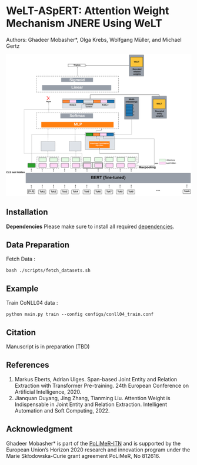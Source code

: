 # WeLT-ASpERT: Attention Weight Mechanism JNERE Using WeLT
Authors: Ghadeer Mobasher*, Olga Krebs, Wolfgang Müller, and Michael Gertz 

![WeLT-ASpERT Architecture](WeLT_AsPERT.png)

## Installation 
**Dependencies**
Please make sure to install all required [dependencies](https://github.com/mobashgr/WeLT-ASpERT/blob/main/requirements.txt).

## Data Preparation
Fetch Data :
```
bash ./scripts/fetch_datasets.sh
```
## Example
Train CoNLL04 data :
```
python main.py train --config configs/conll04_train.conf
```
 ## Citation
 Manuscript is in preparation (TBD)

## References
1. Markus Eberts, Adrian Ulges. Span-based Joint Entity and Relation Extraction with Transformer Pre-training. 24th European Conference on Artificial Intelligence, 2020.
2. Jianquan Ouyang, Jing Zhang, Tianming Liu. Attention Weight is Indispensable in Joint Entity and Relation Extraction. Intelligent Automation and Soft Computing, 2022.

## Acknowledgment
Ghadeer Mobasher* is part of the [PoLiMeR-ITN](http://polimer-itn.eu/) and is supported by the European Union’s Horizon 2020 research and innovation program under the Marie Skłodowska-Curie grant agreement PoLiMeR, No 812616.
